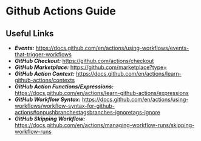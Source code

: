 # Github Actions Guide

## **Useful Links**

- **_Events:_** https://docs.github.com/en/actions/using-workflows/events-that-trigger-workflows
- **_GitHub Checkout:_** https://github.com/actions/checkout
- **_GitHub Marketplace:_** https://github.com/marketplace?type=
- **_GitHub Action Context:_** https://docs.github.com/en/actions/learn-github-actions/contexts
- **_GitHub Action Functions/Expressions:_** https://docs.github.com/en/actions/learn-github-actions/expressions
- **_GitHub Workflow Syntax:_** https://docs.github.com/en/actions/using-workflows/workflow-syntax-for-github-actions#onpushbranchestagsbranches-ignoretags-ignore
- **_GitHub Skipping Workflow:_** https://docs.github.com/en/actions/managing-workflow-runs/skipping-workflow-runs

